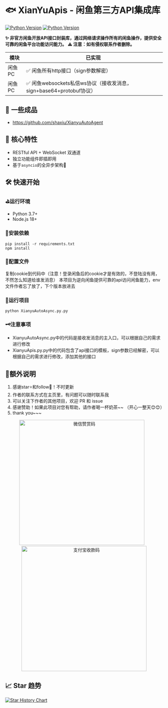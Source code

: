 # 🐟 XianYuApis - 闲鱼第三方API集成库

[![Python Version](https://img.shields.io/badge/python-3.7%2B-blue)](https://www.python.org/)
[![Python Version](https://img.shields.io/badge/nodejs-18%2B-blue)](https://nodejs.org/zh-cn/)

**✨ 非官方闲鱼开放API接口封装库，通过网络请求操作所有的闲鱼操作，提供安全可靠的闲鱼平台功能访问能力。**
**⚠️ 注意：如有侵权联系作者删除。**


| 模块       | 已实现                                                                             |
|----------|---------------------------------------------------------------------------------|
| 闲鱼PC | ✅ 闲鱼所有http接口（sign参数解密）    |
| 闲鱼PC | ✅ 闲鱼websockets私信ws协议（接收发消息，sign+base64+protobuf协议）      |


## 🚀 一些成品
- https://github.com/shaxiu/XianyuAutoAgent




## 🌟 核心特性

- RESTful API + WebSocket 双通道
- 独立功能组件即插即用
- 基于`asyncio`的全异步架构🚀

## 🛠️ 快速开始
### ⛳运行环境
- Python 3.7+
- Node.js 18+

### 🎯安装依赖
```
pip install -r requirements.txt
npm install
```

### 🎨配置文件
复制cookie到代码中（注意！登录闲鱼后的cookie才是有效的，不登陆没有用，不然怎么知道给谁发消息）
本项目为逆向闲鱼提供可靠的api访问闲鱼能力，env文件作者忘了放了，下个版本放进去


### 🚀运行项目
```
python XianyuAutoAsync.py.py
```

### 🗝️注意事项
- XianyuAutoAsync.py中的代码是接收发消息的主入口，可以根据自己的需求进行修改
- XianyuApis.py.py中的代码包含了api接口的模板，sign参数已经解密，可以根据自己的需求进行修改，添加其他的接口


## 🧸额外说明
1. 感谢star⭐和follow📰！不时更新
2. 作者的联系方式在主页里，有问题可以随时联系我
3. 可以关注下作者的其他项目，欢迎 PR 和 issue
4. 感谢赞助！如果此项目对您有帮助，请作者喝一杯奶茶~~ （开心一整天😊😊）
5. thank you~~~

<div align="center">
  <img src="./author/wx_pay.png" width="400px" alt="微信赞赏码"> 
  <img src="./author/zfb_pay.jpg" width="400px" alt="支付宝收款码">
</div>


## 📈 Star 趋势
<a href="https://www.star-history.com/#cv-cat/XianYuApis&Date">
 <picture>
   <source media="(prefers-color-scheme: dark)" srcset="https://api.star-history.com/svg?repos=cv-cat/XianYuApis&type=Date&theme=dark" />
   <source media="(prefers-color-scheme: light)" srcset="https://api.star-history.com/svg?repos=cv-cat/XianYuApis&type=Date" />
   <img alt="Star History Chart" src="https://api.star-history.com/svg?repos=cv-cat/XianYuApis&type=Date" />
 </picture>
</a>
